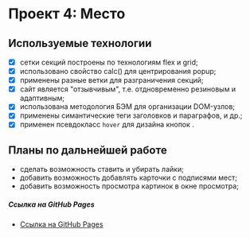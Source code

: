 # Проект 4: Место

## Используемые технологии
- [x] сетки секций построены по технологиям flex и grid;
- [x] использовано свойство calc() для центрирования popup;
- [x] применены разные ветки для разграничения секций;
- [x] сайт является "отзывчивым", т.е. отдновременно резиновым и адаптивным;
- [x] использована методология БЭМ для организации DOM-узлов;
- [x] применены симантические теги заголовков и параграфов, и др.;
- [x] применен псевдокласс ```hover``` для дизайна кнопок .

## Планы по дальнейшей работе

* сделать возможность ставить и убирать лайки;
* добавить возможность добавлять карточки с подписями мест;
* добавить возможность просмотра картинок в окне просмотра;

##### Ссылка на GitHub Pages

* [Ссылка на GitHub Pages](https://klichkovskiy.github.io/mesto/index.html)